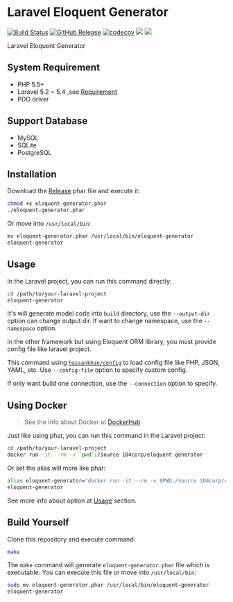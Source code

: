# Laravel Eloquent Generator

[![Build Status](https://travis-ci.com/104corp/laravel-eloquent-generator.svg?branch=master)](https://travis-ci.com/104corp/laravel-eloquent-generator)
[![GitHub Release](https://img.shields.io/github/release/104corp/laravel-eloquent-generator.svg)](https://github.com/104corp/laravel-eloquent-generator/releases)
[![codecov](https://codecov.io/gh/104corp/laravel-eloquent-generator/branch/master/graph/badge.svg)](https://codecov.io/gh/104corp/laravel-eloquent-generator)
[![](https://img.shields.io/docker/stars/104corp/eloquent-generator.svg)](https://hub.docker.com/r/104corp/eloquent-generator/)
[![](https://img.shields.io/docker/pulls/104corp/eloquent-generator.svg)](https://hub.docker.com/r/104corp/eloquent-generator/)

Laravel Eloquent Generator

## System Requirement

* PHP 5.5+
* Laravel 5.2 ~ 5.4 ,see [Requirement](https://laravel.com/docs/5.2/installation#server-requirements)
* PDO driver

## Support Database

* MySQL
* SQLite
* PostgreSQL

## Installation

Download the [Release](https://github.com/104corp/laravel-eloquent-generator/releases) phar file and execute it:

```bash
chmod +x eloquent-generator.phar
./eloquent-generator.phar
```

Or move into `/usr/local/bin`:

```bash
mv eloquent-generator.phar /usr/local/bin/eloquent-generator
eloquent-generator
```

## Usage

In the Laravel project, you can run this command directly:

```bash
cd /path/to/your-laravel-project
eloquent-generator
```

It's will generate model code into `build` directory, use the `--output-dir` option can change output dir. If want to change namespace, use the `--namespace` option.

In the other framework but using Eloquent ORM library, you must provide config file like laravel project.

This command using [`hassankhan/config`](https://github.com/hassankhan/config) to load config file like PHP, JSON, YAML, etc. Use `--config-file` option to specify custom config.

If only want build one connection, use the `--connection` option to specify.

## Using Docker

> See the info about Docker at [DockerHub](https://hub.docker.com/r/104corp/eloquent-generator/).

Just like using phar, you can run this command in the Laravel project:

```bash
cd /path/to/your-laravel-project
docker run -it --rm -v `pwd`:/source 104corp/eloquent-generator
```

Or set the alias will more like phar:

```bash
alias eloquent-generator='docker run -it --rm -v $PWD:/source 104corp/eloquent-generator'
eloquent-generator
```

See more info about option at [Usage](#Usage) section.

## Build Yourself

Clone this repository and execute command:

```bash
make
```

The `make` command will generate `eloquent-generator.phar` file which is executable. You can execute this file or move into `/usr/local/bin`:

```bash
sudo mv eloquent-generator.phar /usr/local/bin/eloquent-generator
eloquent-generator
```
